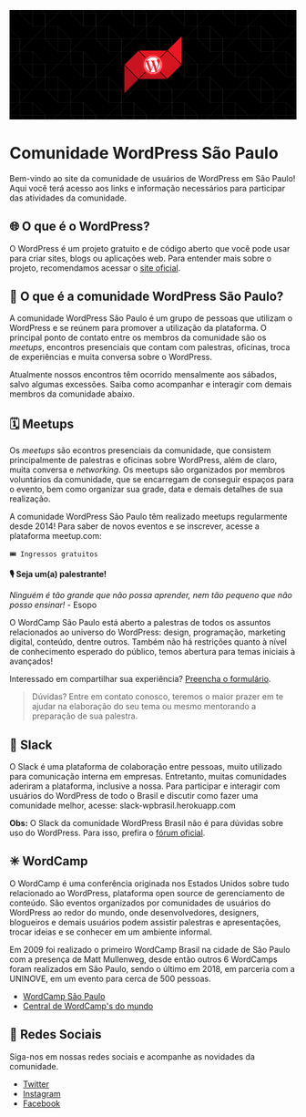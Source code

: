 <p align="center">
  <img src="https://github.com/wordpress-sao-paulo/wpsp-site/raw/master/assets/images/banner-wpsp.jpg">
 </p>

Comunidade WordPress São Paulo
==============================

Bem-vindo ao site da comunidade de usuários de WordPress em São Paulo! Aqui você terá acesso aos links e informação necessários para participar das atividades da comunidade.

🌐 O que é o WordPress?
---
O WordPress é um projeto gratuito e de código aberto que você pode usar para criar sites, blogs ou aplicações web. Para entender mais sobre o projeto, recomendamos acessar o [site oficial](https://br.wordpress.org/).

👥 O que é a comunidade WordPress São Paulo?
---
A comunidade WordPress São Paulo é um grupo de pessoas que utilizam o WordPress e se reúnem para promover a utilização da plataforma. O principal ponto de contato entre os membros da comunidade são os *meetups*, encontros presenciais que contam com palestras, oficinas, troca de experiências e muita conversa sobre o WordPress.

Atualmente nossos encontros têm ocorrido mensalmente aos sábados, salvo algumas excessões. Saiba como acompanhar e interagir com demais membros da comunidade abaixo.

🗓 Meetups
---
Os *meetups* são econtros presenciais da comunidade, que consistem principalmente de palestras e oficinas sobre WordPress, além de claro, muita conversa e *networking*. Os meetups são organizados por membros voluntários da comunidade, que se encarregam de conseguir espaços para o evento, bem como organizar sua grade, data e demais detalhes de sua realização.

A comunidade WordPress São Paulo têm realizado meetups regularmente desde 2014! Para saber de novos eventos e se inscrever, acesse a plataforma meetup.com: 

`🎟 Ingressos gratuitos`

**🎙 Seja um(a) palestrante!**

*Ninguém é tão grande que não possa aprender, nem tão pequeno que não posso ensinar!* - Esopo

O WordCamp São Paulo está aberto a palestras de todos os assuntos relacionados ao universo do WordPress: design, programação, marketing digital, conteúdo, dentre outros. Também não há restrições quanto à nível de conhecimento esperado do público, temos abertura para temas iniciais à avançados!

Interessado em compartilhar sua experiência? [Preencha o formulário](https://goo.gl/ta5dCv).

> Dúvidas? Entre em contato conosco, teremos o maior prazer em te ajudar na elaboração do seu tema ou mesmo mentorando a preparação de sua palestra.


💬 Slack
---
O Slack é uma plataforma de colaboração entre pessoas, muito utilizado para comunicação interna em empresas. Entretanto, muitas comunidades aderiram a plataforma, inclusive a nossa. Para participar e interagir com usuários do WordPress de todo o Brasil e discutir como fazer uma comunidade melhor, acesse: slack-wpbrasil.herokuapp.com

**Obs:** O Slack da comunidade WordPress Brasil não é para dúvidas sobre uso do WordPress. Para isso, prefira o [fórum oficial](https://br.wordpress.org/support/).

✳ WordCamp
---
O WordCamp é uma conferência originada nos Estados Unidos sobre tudo relacionado ao WordPress, plataforma open source de gerenciamento de conteúdo. São eventos organizados por comunidades de usuários do WordPress ao redor do mundo, onde desenvolvedores, designers, blogueiros e demais usuários podem assistir palestras e apresentações, trocar ideias e se conhecer em um ambiente informal.

Em 2009 foi realizado o primeiro WordCamp Brasil na cidade de São Paulo com a presença de Matt Mullenweg, desde então outros 6 WordCamps foram realizados em São Paulo, sendo o último em 2018, em parceria com a UNINOVE, em um evento para cerca de 500 pessoas.

- [WordCamp São Paulo](https://saopaulo.wordcamp.org)
- [Central de WordCamp's do mundo](https://wordcamp.org)

🔗 Redes Sociais
---

Siga-nos em nossas redes sociais e acompanhe as novidades da comunidade.

- [Twitter](https://twitter.com/WPsampa)
- [Instagram](https://www.instagram.com/wpsampa/)
- [Facebook](https://www.facebook.com/WordCampSaoPaulo/)
